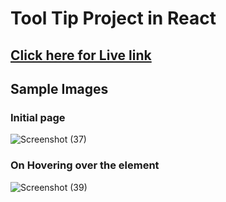 # Tool Tip Project in React

## [Click here for Live link](https://pratheek5299.github.io/tooltip-react/)

## Sample Images

### Initial page
![Screenshot (37)](https://github.com/pratheek5299/tooltip-react/assets/72083992/2ac3feb5-76b8-42d7-90e5-fd949b14cebb)

### On Hovering over the element
![Screenshot (39)](https://github.com/pratheek5299/tooltip-react/assets/72083992/21576b84-e250-4ab5-9487-18e83e168903)
